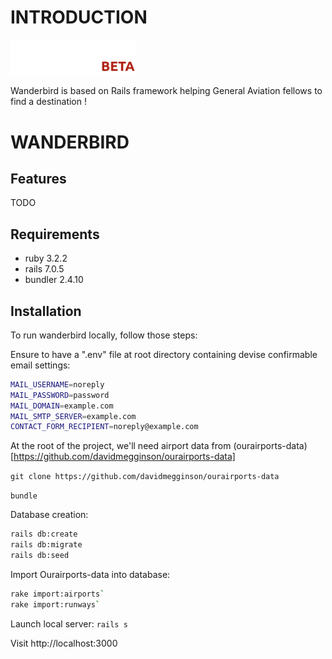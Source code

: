 # INTRODUCTION

<img src="https://github.com/alexstan67/wanderbird/blob/master/app/assets/images/full-logo-beta-dark.png" width="200" />

Wanderbird is based on Rails framework helping General Aviation fellows to find a destination !

# WANDERBIRD

## Features
TODO

## Requirements
* ruby 3.2.2
* rails 7.0.5
* bundler 2.4.10

## Installation
To run wanderbird locally, follow those steps:

Ensure to have a ".env" file at root directory containing devise confirmable email settings:
````bash
MAIL_USERNAME=noreply
MAIL_PASSWORD=password
MAIL_DOMAIN=example.com
MAIL_SMTP_SERVER=example.com
CONTACT_FORM_RECIPIENT=noreply@example.com
````

At the root of the project, we'll need airport data from (ourairports-data)[https://github.com/davidmegginson/ourairports-data]

`git clone https://github.com/davidmegginson/ourairports-data`

`bundle`

Database creation:
````bash
rails db:create
rails db:migrate
rails db:seed
````

Import Ourairports-data into database:
````bash
rake import:airports`
rake import:runways`
````

Launch local server:
`rails s`

Visit http://localhost:3000
